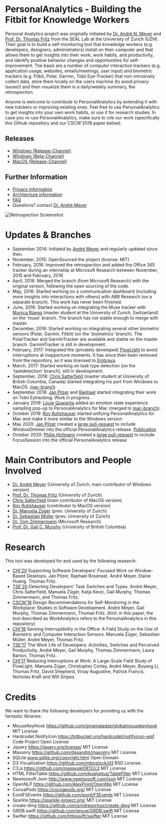 # PersonalAnalytics - Building the Fitbit for Knowledge Workers
Personal Analytics project was originally initiated by [Dr. André N. Meyer](https://www.andre-meyer.ch) and [Prof. Dr. Thomas Fritz](http://www.ifi.uzh.ch/en/seal/people/fritz.html) from the SEAL Lab at the University of Zurich (UZH). Their goal is to build a self-monitoring tool that knowledge workers (e.g. developers, designers, administrators) install on their computer and that allows them to get insights into their work, work habits, and productivity, and identify positive behavior changes and opportunities for self-improvement. The basis are a number of computer interaction trackers (e.g. application usage, websites, emails/meetings, user input) and biometric trackers (e.g. Fitbit, Polar, Garmin, Tobii Eye-Tracker) that non-intrusively collect data, store them locally on the users machine (to avoid privacy issues!) and then visualize them in a daily/weekly summary, the retrospection. 

Anyone is welcome to contribute to PersonalAnalytics by extending it with new trackers or improving existing ones. Feel free to use PersonalAnalytics to get insights into your own work habits, or use it for research studies. In case you re-use PersonalAnalytics, make sure to cite our work (specifically this Github repository and our CSCW'2018 paper below).

## Releases
- [Windows (Release-Channel)](https://pluto.ifi.uzh.ch/PersonalAnalytics-master)
- [Windows (Beta-Channel)](https://pluto.ifi.uzh.ch/PersonalAnalytics-dev)
- [MacOS (Release-Channel)](https://pluto.ifi.uzh.ch/PersonalAnalytics-MAC-master)

## Further Information
- [Privacy information](https://github.com/HASE-UZH/PersonalAnalytics/blob/dev-am/documentation/PRIVACY.md)
- [Architecture information](https://github.com/HASE-UZH/PersonalAnalytics/blob/dev-am/documentation/ARCHITECTURE.md)
- [FAQ](https://github.com/PatGousseau/PersonalAnalytics/blob/619a9e0d85eddde8d9ea136e7be90530975cfbe5/documentation/FAQ.md)
- Questions? contact [Dr. André Meyer](mailto:ameyer@ifi.uzh.ch)


![Retrospection Screenshot](./documentation/images/retrospection_screenshot.png?raw=true)

# Updates & Branches
- September 2014: Initiated by [André Meyer](https://www.andre-meyer.ch) and regularly updated since then.
- November, 2015: OpenSourced the project (license: MIT).
- February, 2016: Improved the retrospection and added the Office 365 tracker during an internship at Microsoft Research between November, 2015 and February, 2016
- April, 2016: Merged the branch (from Microsoft Research) with the original version, following the open sourcing of the code.
- May, 2016: Started working on a communication dashboard (including more insights into interactions with others) with ABB Research (on a separate branch). This work has never been finished.
- June, 2016: Started working on integrating the Muse tracker with [Monica Rüegg](https://github.com/montrin) (master student at the University of Zurich, Switzerland) on the 'muse' branch. The branch has not stable enough to merge with master.
- December, 2016: Started working on integrating several other biometric sensors (Polar, Garmin, Fitbit) (on the 'biometrics' branch). The PolarTracker and GarminTracker are available and stable on the master branch. GarminTracker is still in development.
- February, 2017: Integrated the (privately developed) [FlowLight](https://www.andre-meyer.ch/flowlight) to avoid interruptions at inopportune moments. It has since then been removed from the repository, as it was licensed to [Embrava](https://embrava.com/pages/flow).
- March, 2017: Started working on task type detection (on the 'taskdetection' branch), still in development.
- September, 2018: [Chris Satterfield](https://github.com/csatterfield) (master student at University of British Columbia, Canada) started integrating his port from Windows to MacOS. [mac-branch](https://github.com/HASE-UZH/PersonalAnalytics/tree/mac)
- September 2018: [Jan Pilzer](https://github.com/hirse) and [Raphael](https://github.com/raphaelro) started integrating their work on Tobii Eytracking. Work in progress.
- January 2019: [Louie Quaranta](https://github.com/louieQ) added an emotion state experience sampling pop-up to PersonalAnalytics for Mac (merged to [mac-branch](https://github.com/sealuzh/PersonalAnalytics/tree/mac)).
- October 2019: [Roy Rutishauser](https://github.com/royru) started unifying PersonalAnalytics for Mac and make it more similar to the Windows version
- May 2020: [Jan Pilzer](https://github.com/hirse) created a [large pull-request](https://github.com/sealuzh/PersonalAnalytics/pull/258) to include WindowDimmer into the official PersonalAnalytics release. [Publication](https://andre-meyer.ch/CHI20)
- October 2020: [Philip Hofmann](https://github.com/Phhofm) created a [large pull-request](https://github.com/HASE-UZH/PersonalAnalytics/pull/265) to include FocusSession into the official PersonalAnalytics release

# Main Contributors and People Involved
- [Dr. André Meyer](https://www.andre-meyer.ch) (University of Zurich, main contributor of Windows version)
- [Prof. Dr. Thomas Fritz](http://www.ifi.uzh.ch/en/seal/people/fritz.html) (University of Zurich)
- [Chris Satterfield](https://github.com/csatterfield) (main contributor of MacOS version)
- [Roy Rutishauser](https://github.com/royru) (contributor to MacOS version)
- [Dr. Manuela Züger](http://www.ifi.uzh.ch/en/seal/people/zueger.html) (prev. University of Zurich)
- [Dr. Sebastian Müller](http://www.ifi.uzh.ch/en/seal/people/mueller.html) (prev. University of Zurich)
- [Dr. Tom Zimmermann](https://www.microsoft.com/en-us/research/people/tzimmer/) (Microsoft Research)
- [Prof. Dr. Gail C. Murphy](https://blogs.ubc.ca/gailcmurphy/) (University of British Columbia)

# Research
This tool was developed for and used by the following research:
- [CHI'20](https://andre-meyer.ch/CHI20) Supporting Software Developers’ Focused Work on Window-Based Desktops. Jan Pilzer, Raphael Rosenast. André Meyer. Elaine Huang. Thomas Fritz.
- [TSE'20](https://andre-meyer.ch/TSE20) Detecting Developers’ Task Switches and Types. André Meyer, Chris Satterfield, Manuela Züger, Katja Kevic, Gail Murphy, Thomas Zimmermann, and Thomas Fritz.
- [CSCW’18](https://www.andre-meyer.ch/CSCW18) Design Recommendations for Self-Monitoring in the Workplace: Studies in Software Development. André Meyer, Gail Murphy, Thomas Zimmermann, Thomas Fritz. (hint: in this paper, the tool described as WorkAnalytics refers to the PersonalAnalytics in this repository)
- [CHI’18](http://www.zora.uzh.ch/id/eprint/151128/1/pn4597-zugerA.pdf) Sensing Interruptibility in the Office: A Field Study on the Use of Biometric and Computer Interaction Sensors. Manuela Züger, Sebastian Müller, André Meyer, Thomas Fritz. 
- [TSE’17](https://www.andre-meyer.ch/TSE17) The Work Life of Developers: Activities, Switches and Perceived Productivity. André Meyer, Gail Murphy, Thomas Zimmermann, Laura Barton, Thomas Fritz. 
- [CHI’17](https://www.andre-meyer.ch/CHI17) Reducing Interruptions at Work: A Large-Scale Field Study of FlowLight. Manuela Züger, Christopher Corley, André Meyer, Boyang Li, Thomas Fritz, David Shepherd, Vinay Augustine, Patrick Francis, Nicholas Kraft and Will Snipes.

# Credits
We want to thank the following developers for providing us with the fantastic libraries:
- MouseKeyHook https://github.com/gmamaladze/globalmousekeyhook MIT License
- Hardcodet.NotifyIcon https://bitbucket.org/hardcodet/notifyicon-wpf Code Project Open License
- Jquery https://jquery.org/license/ MIT License
- Masonry https://github.com/desandro/masonry MIT License
- SQLite www.sqlite.org/copyright.html Open Domain 
- D3 Visualization https://github.com/mbostock/d3 BSD License
- C3.js https://github.com/masayuki0812/c3 MIT License 
- HTML FilterTable https://github.com/koalyptus/TableFilter MIT License
- Newtonsoft Json http://www.newtonsoft.com/json MIT License
- OpenNLP https://github.com/AlexPoint/OpenNlp MIT License 
- CocoaPods https://cocoapods.org/ MIT License
- EonilFSEvents https://github.com/eonil/FSEvents MIT License
- Sparkle https://sparkle-project.org/ MIT License
- create-dmg https://github.com/sindresorhus/create-dmg MIT License
- GRDB.swift https://github.com/groue/GRDB.swift MIT License
- Swifter https://github.com/httpswift/swifter MIT License
